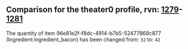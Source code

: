 ## Comparison for the theater0 profile, rvn: [1279](https://github.com/PRO100KatYT/FortniteProfileRevisions/tree/main/profiles/theater0/1279%20theater0.json)-[1281](https://github.com/PRO100KatYT/FortniteProfileRevisions/tree/main/profiles/theater0/1281%20theater0.json)

The quantity of item 96e81e2f-f8dc-4914-b7b5-52477868c877 (Ingredient:ingredient_bacon) has been changed from: `32` to: `42`
<br><br>
